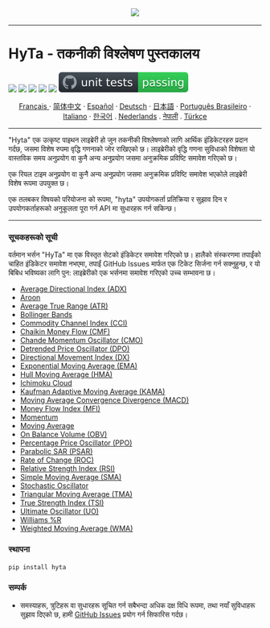 <div align="center">
  <img src=https://avatars.githubusercontent.com/u/113800422?s=200&v=4"><br>
</div>

-----------------
# HyTa - तकनीकी विश्लेषण पुस्तकालय

![](https://img.shields.io/badge/python-3.8-blue.svg) ![](https://img.shields.io/badge/python-3.9-blue.svg) ![](https://img.shields.io/badge/python-3.10-blue.svg) ![](https://img.shields.io/badge/python-3.11-blue.svg) ![](https://img.shields.io/badge/pypy-3-blue.svg) ![unit tests](https://github.com/Hypance/HypanceDataAnalysis/blob/read.me/readme_docs/unittest.svg) 



<p align="center">
    <a href="/readme_docs/readme_fr.md">Français </a>
    ·
    <a href="/readme_docs/readme_cn.md">简体中文</a>
    ·
    <a href="/readme_docs/readme_es.md">Español</a>
    ·
    <a href="/readme_docs/readme_de.md">Deutsch</a>
    ·
    <a href="/readme_docs/readme_ja.md">日本語</a>
    ·
    <a href="/readme_docs/readme_pt-BR.md">Português Brasileiro</a>
    ·
    <a href="/readme_docs/readme_it.md">Italiano</a>
    ·
    <a href="/readme_docs/readme_kr.md">한국어</a>
    .
    <a href="/readme_docs/readme_nl.md">Nederlands</a>
    .
    <a href="/readme_docs/readme_np.md">नेपाली</a>
    .
    <a href="/readme_docs/readme_tr.md">Türkçe</a>
  </p>

-----------------

"Hyta" एक उत्कृष्ट पाइथन लाइब्रेरी हो जुन तकनीकी विश्लेषणको लागि आर्थिक इंडिकेटरहरु प्रदान गर्दछ, जसमा विशेष रुपमा वृद्धि गणनाको जोर राखिएको छ। लाइब्रेरीको वृद्धि गणना सुविधाको विशेषता यो वास्तविक समय अनुप्रयोग वा कुनै अन्य अनुप्रयोग जसमा अनुक्रमिक प्रविष्टि समावेश गरिएको छ।

एक रियल टाइम अनुप्रयोग वा कुनै अन्य अनुप्रयोग जसमा अनुक्रमिक प्रविष्टि समावेश भएकोले लाइब्रेरी विशेष रूपमा उपयुक्त छ।

एक तलबकर विषयको परियोजना को रूपमा, "hyta" उपयोगकर्ता प्रतिक्रिया र सुझाव दिन र उपयोगकर्ताहरूको अनुकूलता पूरा गर्न API मा सुधारहरू गर्न सकिन्छ।

---

### सूचकहरूको सूची

वर्तमान भर्सन "HyTa" मा एक विस्तृत सेटको इंडिकेटर समावेश गरिएको छ। हालैको संस्करणमा तपाईंको चाहित इंडिकेटर समावेश नभएमा, तपाईं GitHub Issues मार्फत एक टिकेट सिर्जना गर्न सक्नुहुन्छ, र यो बिबिध भविष्यका लागि पुन: लाइब्रेरीको एक भर्सनमा समावेश गरिएको उच्च सम्भावना छ।

- [Average Directional Index (ADX)](https://github.com/Hypance/HypanceDataAnalysis/blob/main/hyta/adx.py)
- [Aroon](https://github.com/Hypance/HypanceDataAnalysis/blob/main/hyta/aroon.py)
- [Average True Range (ATR)](https://github.com/Hypance/HypanceDataAnalysis/blob/main/hyta/atr.py)
- [Bollinger Bands](https://github.com/Hypance/HypanceDataAnalysis/blob/main/hyta/bollinger.py)
- [Commodity Channel Index (CCI)](https://github.com/Hypance/HypanceDataAnalysis/blob/main/hyta/cci.py)
- [Chaikin Money Flow (CMF)](https://github.com/Hypance/HypanceDataAnalysis/blob/main/hyta/cmf.py)
- [Chande Momentum Oscillator (CMO)](https://github.com/Hypance/HypanceDataAnalysis/blob/main/hyta/cmo.py)
- [Detrended Price Oscillator (DPO)](https://github.com/Hypance/HypanceDataAnalysis/blob/main/hyta/dpo.py)
- [Directional Movement Index (DX)](https://github.com/Hypance/HypanceDataAnalysis/blob/main/hyta/dx.py)
- [Exponential Moving Average (EMA)](https://github.com/Hypance/HypanceDataAnalysis/blob/main/hyta/ema.py)
- [Hull Moving Average (HMA)](https://github.com/Hypance/HypanceDataAnalysis/blob/main/hyta/hma.py)
- [Ichimoku Cloud](https://github.com/Hypance/HypanceDataAnalysis/blob/main/hyta/ichimoku_cloud.py)
- [Kaufman Adaptive Moving Average (KAMA)](https://github.com/Hypance/HypanceDataAnalysis/blob/main/hyta/kama.py)
- [Moving Average Convergence Divergence (MACD)](https://github.com/Hypance/HypanceDataAnalysis/blob/main/hyta/macd.py)
- [Money Flow Index (MFI)](https://github.com/Hypance/HypanceDataAnalysis/blob/main/hyta/mfi.py)
- [Momentum](https://github.com/Hypance/HypanceDataAnalysis/blob/main/hyta/momentum.py)
- [Moving Average](https://github.com/Hypance/HypanceDataAnalysis/blob/main/hyta/movingaverage.py)
- [On Balance Volume (OBV)](https://github.com/Hypance/HypanceDataAnalysis/blob/main/hyta/on_balance_volume.py)
- [Percentage Price Oscillator (PPO)](https://github.com/Hypance/HypanceDataAnalysis/blob/main/hyta/ppo.py)
- [Parabolic SAR (PSAR)](https://github.com/Hypance/HypanceDataAnalysis/blob/main/hyta/psar.py)
- [Rate of Change (ROC)](https://github.com/Hypance/HypanceDataAnalysis/blob/main/hyta/roc.py)
- [Relative Strength Index (RSI)](https://github.com/Hypance/HypanceDataAnalysis/blob/main/hyta/rsi.py)
- [Simple Moving Average (SMA)](https://github.com/Hypance/HypanceDataAnalysis/blob/main/hyta/SMA.py)
- [Stochastic Oscillator](https://github.com/Hypance/HypanceDataAnalysis/blob/main/hyta/Stochastic_Oscillator.py)
- [Triangular Moving Average (TMA)](https://github.com/Hypance/HypanceDataAnalysis/blob/main/hyta/tma.py)
- [True Strength Index (TSI)](https://github.com/Hypance/HypanceDataAnalysis/blob/main/hyta/tsi.py)
- [Ultimate Oscillator (UO)](https://github.com/Hypance/HypanceDataAnalysis/blob/main/hyta/uo.py)
- [Williams %R](https://github.com/Hypance/HypanceDataAnalysis/blob/main/hyta/williams_r.py)
- [Weighted Moving Average (WMA)](https://github.com/Hypance/HypanceDataAnalysis/blob/main/hyta/wma.py)



### स्थापना
```bash
pip install hyta
```

### सम्पर्क

- समस्याहरू, त्रुटिहरू वा सुधारहरू सूचित गर्न सबैभन्दा अधिक दक्ष विधि रूपमा, तथा नयाँ सुविधाहरू सुझाव दिएको छ, हामी [GitHub Issues](https://github.com/Hypance/HypanceDataAnalysis/issues) प्रयोग गर्न सिफारिस गर्दछ।